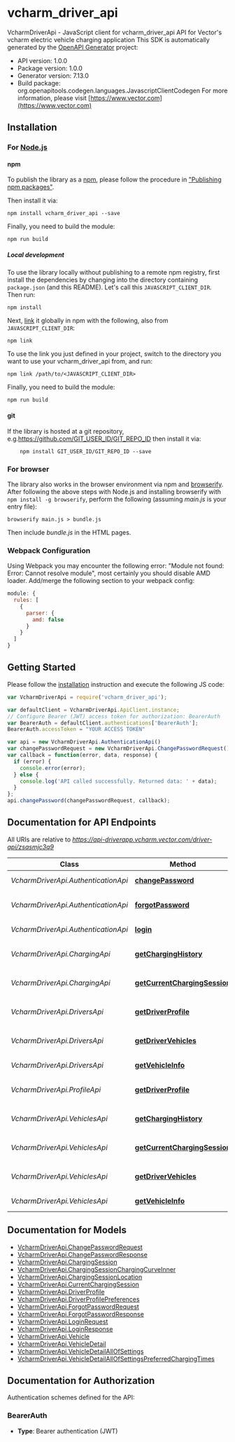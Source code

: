 # vcharm_driver_api

VcharmDriverApi - JavaScript client for vcharm_driver_api
API for Vector's vcharm electric vehicle charging application
This SDK is automatically generated by the [OpenAPI Generator](https://openapi-generator.tech) project:

- API version: 1.0.0
- Package version: 1.0.0
- Generator version: 7.13.0
- Build package: org.openapitools.codegen.languages.JavascriptClientCodegen
For more information, please visit [https://www.vector.com](https://www.vector.com)

## Installation

### For [Node.js](https://nodejs.org/)

#### npm

To publish the library as a [npm](https://www.npmjs.com/), please follow the procedure in ["Publishing npm packages"](https://docs.npmjs.com/getting-started/publishing-npm-packages).

Then install it via:

```shell
npm install vcharm_driver_api --save
```

Finally, you need to build the module:

```shell
npm run build
```

##### Local development

To use the library locally without publishing to a remote npm registry, first install the dependencies by changing into the directory containing `package.json` (and this README). Let's call this `JAVASCRIPT_CLIENT_DIR`. Then run:

```shell
npm install
```

Next, [link](https://docs.npmjs.com/cli/link) it globally in npm with the following, also from `JAVASCRIPT_CLIENT_DIR`:

```shell
npm link
```

To use the link you just defined in your project, switch to the directory you want to use your vcharm_driver_api from, and run:

```shell
npm link /path/to/<JAVASCRIPT_CLIENT_DIR>
```

Finally, you need to build the module:

```shell
npm run build
```

#### git

If the library is hosted at a git repository, e.g.https://github.com/GIT_USER_ID/GIT_REPO_ID
then install it via:

```shell
    npm install GIT_USER_ID/GIT_REPO_ID --save
```

### For browser

The library also works in the browser environment via npm and [browserify](http://browserify.org/). After following
the above steps with Node.js and installing browserify with `npm install -g browserify`,
perform the following (assuming *main.js* is your entry file):

```shell
browserify main.js > bundle.js
```

Then include *bundle.js* in the HTML pages.

### Webpack Configuration

Using Webpack you may encounter the following error: "Module not found: Error:
Cannot resolve module", most certainly you should disable AMD loader. Add/merge
the following section to your webpack config:

```javascript
module: {
  rules: [
    {
      parser: {
        amd: false
      }
    }
  ]
}
```

## Getting Started

Please follow the [installation](#installation) instruction and execute the following JS code:

```javascript
var VcharmDriverApi = require('vcharm_driver_api');

var defaultClient = VcharmDriverApi.ApiClient.instance;
// Configure Bearer (JWT) access token for authorization: BearerAuth
var BearerAuth = defaultClient.authentications['BearerAuth'];
BearerAuth.accessToken = "YOUR ACCESS TOKEN"

var api = new VcharmDriverApi.AuthenticationApi()
var changePasswordRequest = new VcharmDriverApi.ChangePasswordRequest(); // {ChangePasswordRequest} 
var callback = function(error, data, response) {
  if (error) {
    console.error(error);
  } else {
    console.log('API called successfully. Returned data: ' + data);
  }
};
api.changePassword(changePasswordRequest, callback);

```

## Documentation for API Endpoints

All URIs are relative to *https://api-driverapp.vcharm.vector.com/driver-api/zsasmjc3q9*

Class | Method | HTTP request | Description
------------ | ------------- | ------------- | -------------
*VcharmDriverApi.AuthenticationApi* | [**changePassword**](docs/AuthenticationApi.md#changePassword) | **POST** /change-password | Change password
*VcharmDriverApi.AuthenticationApi* | [**forgotPassword**](docs/AuthenticationApi.md#forgotPassword) | **POST** /forgot-password | Request password reset
*VcharmDriverApi.AuthenticationApi* | [**login**](docs/AuthenticationApi.md#login) | **POST** /login | Login to the system
*VcharmDriverApi.ChargingApi* | [**getChargingHistory**](docs/ChargingApi.md#getChargingHistory) | **GET** /drivers/{driver_id}/vehicles/{vehicle_id}/charging-sessions | Get charging history
*VcharmDriverApi.ChargingApi* | [**getCurrentChargingSession**](docs/ChargingApi.md#getCurrentChargingSession) | **GET** /drivers/{driver_id}/vehicles/{vehicle_id}/charging-sessions/current | Get current charging session
*VcharmDriverApi.DriversApi* | [**getDriverProfile**](docs/DriversApi.md#getDriverProfile) | **GET** /drivers/{driver_id}/profile | Get driver profile information
*VcharmDriverApi.DriversApi* | [**getDriverVehicles**](docs/DriversApi.md#getDriverVehicles) | **GET** /drivers/{driver_id}/vehicles | Get all vehicles for a driver
*VcharmDriverApi.DriversApi* | [**getVehicleInfo**](docs/DriversApi.md#getVehicleInfo) | **GET** /drivers/{driver_id}/vehicles/{vehicle_id} | Get vehicle information
*VcharmDriverApi.ProfileApi* | [**getDriverProfile**](docs/ProfileApi.md#getDriverProfile) | **GET** /drivers/{driver_id}/profile | Get driver profile information
*VcharmDriverApi.VehiclesApi* | [**getChargingHistory**](docs/VehiclesApi.md#getChargingHistory) | **GET** /drivers/{driver_id}/vehicles/{vehicle_id}/charging-sessions | Get charging history
*VcharmDriverApi.VehiclesApi* | [**getCurrentChargingSession**](docs/VehiclesApi.md#getCurrentChargingSession) | **GET** /drivers/{driver_id}/vehicles/{vehicle_id}/charging-sessions/current | Get current charging session
*VcharmDriverApi.VehiclesApi* | [**getDriverVehicles**](docs/VehiclesApi.md#getDriverVehicles) | **GET** /drivers/{driver_id}/vehicles | Get all vehicles for a driver
*VcharmDriverApi.VehiclesApi* | [**getVehicleInfo**](docs/VehiclesApi.md#getVehicleInfo) | **GET** /drivers/{driver_id}/vehicles/{vehicle_id} | Get vehicle information


## Documentation for Models

 - [VcharmDriverApi.ChangePasswordRequest](docs/ChangePasswordRequest.md)
 - [VcharmDriverApi.ChangePasswordResponse](docs/ChangePasswordResponse.md)
 - [VcharmDriverApi.ChargingSession](docs/ChargingSession.md)
 - [VcharmDriverApi.ChargingSessionChargingCurveInner](docs/ChargingSessionChargingCurveInner.md)
 - [VcharmDriverApi.ChargingSessionLocation](docs/ChargingSessionLocation.md)
 - [VcharmDriverApi.CurrentChargingSession](docs/CurrentChargingSession.md)
 - [VcharmDriverApi.DriverProfile](docs/DriverProfile.md)
 - [VcharmDriverApi.DriverProfilePreferences](docs/DriverProfilePreferences.md)
 - [VcharmDriverApi.ForgotPasswordRequest](docs/ForgotPasswordRequest.md)
 - [VcharmDriverApi.ForgotPasswordResponse](docs/ForgotPasswordResponse.md)
 - [VcharmDriverApi.LoginRequest](docs/LoginRequest.md)
 - [VcharmDriverApi.LoginResponse](docs/LoginResponse.md)
 - [VcharmDriverApi.Vehicle](docs/Vehicle.md)
 - [VcharmDriverApi.VehicleDetail](docs/VehicleDetail.md)
 - [VcharmDriverApi.VehicleDetailAllOfSettings](docs/VehicleDetailAllOfSettings.md)
 - [VcharmDriverApi.VehicleDetailAllOfSettingsPreferredChargingTimes](docs/VehicleDetailAllOfSettingsPreferredChargingTimes.md)


## Documentation for Authorization


Authentication schemes defined for the API:
### BearerAuth

- **Type**: Bearer authentication (JWT)

